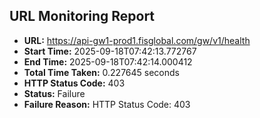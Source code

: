 ## URL Monitoring Report

- **URL:** https://api-gw1-prod1.fisglobal.com/gw/v1/health
- **Start Time:** 2025-09-18T07:42:13.772767
- **End Time:** 2025-09-18T07:42:14.000412
- **Total Time Taken:** 0.227645 seconds
- **HTTP Status Code:** 403
- **Status:** Failure
- **Failure Reason:** HTTP Status Code: 403
